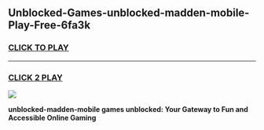 
## Unblocked-Games-unblocked-madden-mobile-Play-Free-6fa3k
<h3>
<a href="https://premium76.site?title=unblocked-madden-mobile&ref=10A">CLICK TO PLAY</a></h3>
<hr>

<h3>
<a href="https://premium76.site?title=unblocked-madden-mobile&ref=10A">CLICK 2 PLAY</a>
  
</h3>

<a href="https://premium76.site?title=unblocked-madden-mobile&ref=10A"><img src="https://clearcache.store/games.png"></a>


**unblocked-madden-mobile games unblocked: Your Gateway to Fun and Accessible Online Gaming**
